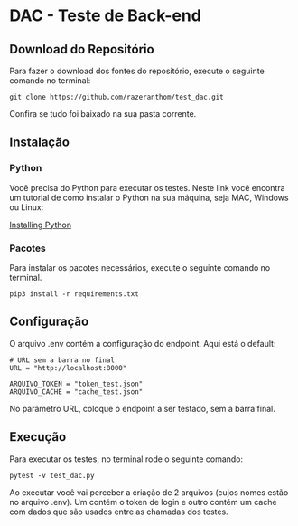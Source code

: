 # DAC - Teste de Back-end

## Download do Repositório

Para fazer o download dos fontes do repositório, execute o seguinte comando no terminal:

```
git clone https://github.com/razeranthom/test_dac.git
```
Confira se tudo foi baixado na sua pasta corrente.

## Instalação

### Python

Você precisa do Python para executar os testes. Neste link você encontra um tutorial de como instalar o Python na sua máquina, seja MAC, Windows ou Linux:

[Installing Python](https://realpython.com/installing-python/)

### Pacotes

Para instalar os pacotes necessários, execute o seguinte comando no terminal.

```
pip3 install -r requirements.txt
```

## Configuração

O arquivo .env contém a configuração do endpoint. Aqui está o default:

```
# URL sem a barra no final
URL = "http://localhost:8000"

ARQUIVO_TOKEN = "token_test.json"
ARQUIVO_CACHE = "cache_test.json"
```
No parâmetro URL, coloque o endpoint a ser testado, sem a barra final.

## Execução

Para executar os testes, no terminal rode o seguinte comando:

```
pytest -v test_dac.py
```

Ao executar você vai perceber a criação de 2 arquivos (cujos nomes estão no arquivo .env). Um contém o token de login e outro contém um cache com dados que são usados entre as chamadas dos testes.


